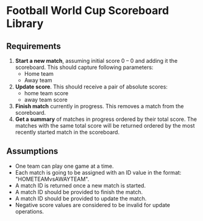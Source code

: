 # Football World Cup Scoreboard Library

## Requirements
1. **Start a new match**, assuming initial score 0 – 0 and adding it the scoreboard. This should capture following parameters:
   - Home team
   - Away team
1. **Update score**. This should receive a pair of absolute scores:
   - home team score
   - away team score
1. **Finish match** currently in progress. This removes a match from the scoreboard.
1. **Get a summary** of matches in progress ordered by their total score. The matches with the
   same total score will be returned ordered by the most recently started match in the
   scoreboard.

## Assumptions
- One team can play one game at a time.
- Each match is going to be assigned with an ID value in the format: "HOMETEAMvsAWAYTEAM".
- A match ID is returned once a new match is started.
- A match ID should be provided to finish the match.
- A match ID should be provided to update the match.
- Negative score values are considered to be invalid for update operations.
